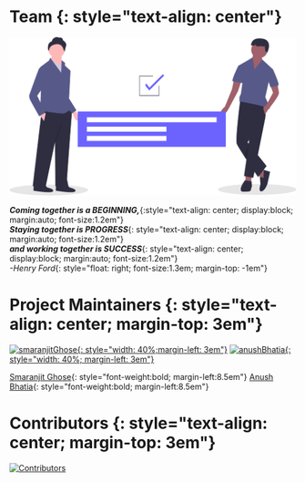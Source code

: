 # **Team** {: style="text-align: center"}

![team](images/team.svg)
<br>

**_Coming together is a BEGINNING,_**{:style="text-align: center; display:block; margin:auto; font-size:1.2em"} <br>
**_Staying together is PROGRESS_**{: style="text-align: center; display:block; margin:auto; font-size:1.2em"} <br>
**_and working together is SUCCESS_**{: style="text-align: center; display:block; margin:auto; font-size:1.2em"} <br>
 _-Henry Ford_{: style="float: right; font-size:1.3em; margin-top: -1em"}

# Project Maintainers {: style="text-align: center; margin-top: 3em"}

[![smaranjitGhose](https://avatars2.githubusercontent.com/u/46641503?v=4){: style="width: 40%;margin-left: 3em"}](https://github.com/smaranjitghose)
[![anushBhatia](https://avatars2.githubusercontent.com/u/40017559?v=4"){: style="width: 40%; margin-left: 3em"}](https://github.com/anushbhatia)

[Smaranjit Ghose](https://github.com/smaranjitghose){: style="font-weight:bold; margin-left:8.5em"}
[Anush Bhatia](https://github.com/anushbhatia){: style="font-weight:bold; margin-left:8.5em"}


# Contributors {: style="text-align: center; margin-top: 3em"}

[![Contributors](https://contributors-img.web.app/image?repo=smaranjitghose/awesome-portfolio-websites)](https://github.com/smaranjitghose/awesome-portfolio-websites/graphs/contributors)
